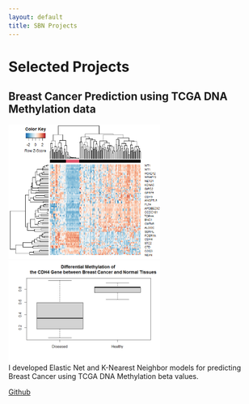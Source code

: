 ```yaml
---
layout: default
title: SBN Projects
---
```

# Selected Projects

## Breast Cancer Prediction using TCGA DNA Methylation data

<div style="text-align:left; font-size:60%; float:left;">
<img src="./images/Diff_meth_BreastCancer_vs_Normal.png" alt="" style="width:300px;">
<img src="./images/CDH4_Diff_meth_BreastCancer_vs_Normal.png" alt="" style="width:300px;">
</div>

I developed Elastic Net and K-Nearest Neighbor models for predicting Breast Cancer using TCGA DNA Methylation beta values. 

[Github](https://github.com/samuelbnkrumah/Breast-Cancer-Pred)
